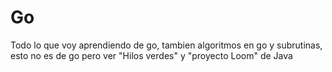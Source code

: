 # Go

Todo lo que voy aprendiendo de go, tambien algoritmos en go y subrutinas, esto no es de go pero ver "Hilos verdes" y "proyecto Loom" de Java